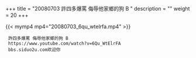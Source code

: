 +++
title = "20080703  許四多爆罵 侮辱他家鄉的狗 B "
description = ""
weight = 20
+++

{{< mymp4 mp4="20080703_6qu_wtelrfa.mp4" >}}

     許四多爆罵 侮辱他家鄉的狗 B 
     https://www.youtube.com/watch?v=6Qu_WtElrFA 
     bbs.siduo2u.com欢迎你 
